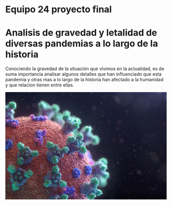 # Equipo 24 proyecto final

# Analisis de gravedad y letalidad de diversas pandemias a lo largo de la historia

Conociendo la gravedad de la situación que vivimos en la actualidad, es de suma importancia analisar algunos detalles que han influenciado que esta pandemia y otras mas a lo largo de la historia han afectado a la humanidad y que relacion tienen entre ellas.

<img src="./images/pandemia.jpg" alt="Pandemia"/>

